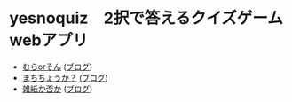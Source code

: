 # yesnoquiz　2択で答えるクイズゲームwebアプリ

- [むらorそん](https://fukuno.jig.jp/app/opendatacity/muraorson.html) ([ブログ](https://fukuno.jig.jp/2753))
- [まちちょうか？](https://fukuno.jig.jp/app/opendatacity/machiorcho.html) ([ブログ](https://fukuno.jig.jp/2752))
- [雑紙か否か](https://code4fukui.github.io/yesnoquiz/zatsugami_or_not.html) ([ブログ](https://fukuno.jig.jp/3529))

